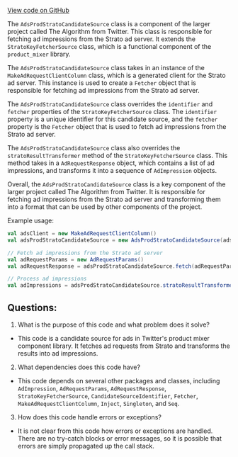 [View code on GitHub](https://github.com/misbahsy/the-algorithm/product-mixer/component-library/src/main/scala/com/twitter/product_mixer/component_library/candidate_source/ads/AdsProdStratoCandidateSource.scala)

The `AdsProdStratoCandidateSource` class is a component of the larger project called The Algorithm from Twitter. This class is responsible for fetching ad impressions from the Strato ad server. It extends the `StratoKeyFetcherSource` class, which is a functional component of the `product_mixer` library. 

The `AdsProdStratoCandidateSource` class takes in an instance of the `MakeAdRequestClientColumn` class, which is a generated client for the Strato ad server. This instance is used to create a `Fetcher` object that is responsible for fetching ad impressions from the Strato ad server. 

The `AdsProdStratoCandidateSource` class overrides the `identifier` and `fetcher` properties of the `StratoKeyFetcherSource` class. The `identifier` property is a unique identifier for this candidate source, and the `fetcher` property is the `Fetcher` object that is used to fetch ad impressions from the Strato ad server. 

The `AdsProdStratoCandidateSource` class also overrides the `stratoResultTransformer` method of the `StratoKeyFetcherSource` class. This method takes in a `AdRequestResponse` object, which contains a list of ad impressions, and transforms it into a sequence of `AdImpression` objects. 

Overall, the `AdsProdStratoCandidateSource` class is a key component of the larger project called The Algorithm from Twitter. It is responsible for fetching ad impressions from the Strato ad server and transforming them into a format that can be used by other components of the project. 

Example usage:

```scala
val adsClient = new MakeAdRequestClientColumn()
val adsProdStratoCandidateSource = new AdsProdStratoCandidateSource(adsClient)

// Fetch ad impressions from the Strato ad server
val adRequestParams = new AdRequestParams()
val adRequestResponse = adsProdStratoCandidateSource.fetch(adRequestParams)

// Process ad impressions
val adImpressions = adsProdStratoCandidateSource.stratoResultTransformer(adRequestResponse)
```
## Questions: 
 1. What is the purpose of this code and what problem does it solve? 
- This code is a candidate source for ads in Twitter's product mixer component library. It fetches ad requests from Strato and transforms the results into ad impressions.

2. What dependencies does this code have? 
- This code depends on several other packages and classes, including `AdImpression`, `AdRequestParams`, `AdRequestResponse`, `StratoKeyFetcherSource`, `CandidateSourceIdentifier`, `Fetcher`, `MakeAdRequestClientColumn`, `Inject`, `Singleton`, and `Seq`.

3. How does this code handle errors or exceptions? 
- It is not clear from this code how errors or exceptions are handled. There are no try-catch blocks or error messages, so it is possible that errors are simply propagated up the call stack.